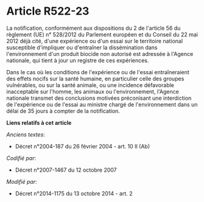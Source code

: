 # Article R522-23

La notification, conformément aux dispositions du 2 de l'article 56 du règlement (UE) n° 528/2012 du Parlement européen et du
Conseil du 22 mai 2012 déjà cité, d'une expérience ou d'un essai sur le territoire national susceptible d'impliquer ou
d'entraîner la dissémination dans l'environnement d'un produit biocide non autorisé est adressée à l'Agence nationale, qui
tient à jour un registre de ces expériences. 

Dans le cas où les conditions de l'expérience ou de l'essai entraîneraient des effets nocifs sur la santé humaine, en
particulier celle des groupes vulnérables, ou sur la santé animale, ou une incidence défavorable inacceptable sur l'homme,
les animaux ou l'environnement, l'Agence nationale transmet des conclusions motivées préconisant une interdiction de
l'expérience ou de l'essai au ministre chargé de l'environnement dans un délai de 35 jours à compter de la notification.

**Liens relatifs à cet article**

_Anciens textes_:

  - Décret n°2004-187 du 26 février 2004 - art. 10 II (Ab)

_Codifié par_:

  - Décret n°2007-1467 du 12 octobre 2007

_Modifié par_:

  - Décret n°2014-1175 du 13 octobre 2014 - art. 2
